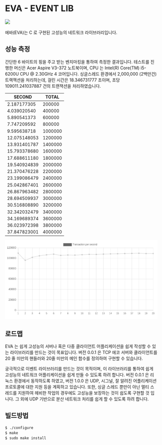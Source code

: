 # EVA - EVENT LIB

<img src="https://img.shields.io/badge/C-A8B9CC?style=flat-square&logo=C&logoColor=white" />

<!-- <script src="https://cdn.jsdelivr.net/npm/chart.js@2.9.4/dist/Chart.min.js"></script> -->

에바(EVA)는 C 로 구현된 고성능의 네트워크 라이브러리입니다. 

## 성능 측정

간단한 6 바이트의 핑을 주고 받는 벤치마킹을 통하여 측정한 결과입니다. 테스트를 진행한 머신은 Acer Aspire V3-372 노트북이며,
CPU 는 Intel(R) Core(TM) i5-6200U CPU @ 2.30GHz 4 코어입니다. 싱글스레드 환경에서 2,000,000 (2백만건) 트랙잭션을 처리하는데, 걸린 시간은 18.346731777 초이며, 초당 109011.241037887 건의 트랜잭션을 처리하였습니다.

| SECOND       | TOTAL   |
| ------------ | ------- |
|  2.187177305 |  200000 |
|  4.039020540 |  400000 |
|  5.890541373 |  600000 |
|  7.747209592 |  800000 |
|  9.595638718 | 1000000 |
| 12.075148053 | 1200000 |
| 13.931401787 | 1400000 |
| 15.793378680 | 1600000 |
| 17.688611180 | 1800000 |
| 19.540924839 | 2000000 |
| 21.370476228 | 2200000 |
| 23.199086479 | 2400000 |
| 25.042867401 | 2600000 |
| 26.867963482 | 2800000 |
| 28.694509937 | 3000000 |
| 30.516808890 | 3200000 |
| 32.342032479 | 3400000 |
| 34.169689374 | 3600000 |
| 36.023972398 | 3800000 |
| 37.847823001 | 4000000 |

![2021/03/31 BENCHMARK RESULT](docs/img/2021-03-31-benchmark-result.png)

<!-- 
<canvas id="performance-chart"></canvas>

<script>
const data = [
    [ 1.231072571 , 100000 ],
    [ 2.797254843 , 200000 ],
    [ 4.043301667 , 300000 ],
    [ 5.141582957 , 400000 ],
    [ 6.300077801 , 500000 ],
    [ 7.574792263 , 600000 ],
    [ 9.496020241 , 700000 ],
    [ 10.520750648 , 800000 ],
    [ 12.018467291 , 900000 ],
    [ 13.136485551 , 1000000 ],
    [ 14.136675818 , 1100000 ],
    [ 15.347321352 , 1200000 ],
    [ 16.595616134 , 1300000 ],
    [ 17.716966548 , 1400000 ],
    [ 18.971059578 , 1500000 ],
    [ 20.075557406 , 1600000 ],
    [ 21.533724023 , 1700000 ],
    [ 22.626812741 , 1800000 ],
    [ 24.406318757 , 1900000 ],
    [ 25.430707710 , 2000000 ]
];

// const data = [
//     [ 2.187177305,  200000],
//     [ 4.039020540,  400000],
//     [ 5.890541373,  600000],
//     [ 7.747209592,  800000],
//     [ 9.595638718, 1000000],
//     [12.075148053, 1200000],
//     [13.931401787, 1400000],
//     [15.793378680, 1600000],
//     [17.688611180, 1800000],
//     [19.540924839, 2000000],
//     [21.370476228, 2200000],
//     [23.199086479, 2400000],
//     [25.042867401, 2600000],
//     [26.867963482, 2800000],
//     [28.694509937, 3000000],
//     [30.516808890, 3200000],
//     [32.342032479, 3400000],
//     [34.169689374, 3600000],
//     [36.023972398, 3800000],
//     [37.847823001, 4000000]
// ];

const transaction = data.map(o => o[1] / o[0]);
const label = data.map((o, index) => index + 1);

const chart = new Chart(document.getElementById("performance-chart"), {
    type: "line",
    data: {
        labels: label,
        datasets: [
            {
                label: "Transaction per second",
                data: transaction,
                fill: false,
                borderColor: "rbg(75, 192, 192)",
                lineTension: 0.1
            }
        ],
    },
    options: {
        scales: {
            yAxes: [{
                ticks: {
                    min: 0,
                    max: 120000,
                    fontSize: 14,
                }
            }]
        }
    }
})

</script> -->


## 로드맵

EVA 는 쉽게 고성능의 서버나 혹은 다중 클라이언트 어플리케이션을 쉽게 작성할 수 있는 라이브러리를 만드는 것이 목표입니다.
버전 0.0.1 은 TCP 에코 서버와 클라이언트를 20 줄 미만의 핸들러와 20줄 미만의 메인 함수를 정의하여 구현할 수 있습니다.

궁극적으로 이벤트 라이브러리를 만드는 것이 목적이며, 이 라이브러리를 통하여 쉽게 고성능의 네트워크 어플리케이션을 쉽게 만들 수 있도록 하려 합니다. 버전 0.0.1 은 리눅스 환경에서 동작하도록 하였고, 버전 1.0.0 은 UDP, 시그널, 잘 알려진 어플리케이션 프로토콜에 대한 지원 등을 계획하고 있습니다. 또한, 싱글 스레드 뿐만이 아닌 멀티 스레드를 지원하여 헤비한 작업의 경우에도 고성능을 보장하는 것이 쉽도록 구현할 것 입니다. 그 외에 UDP 기반으로 분산 네트워크 처리를 쉽게 할 수 있도록 하려 합니다.

## 빌드방법

```sh
$ ./configure
$ make
$ sudo make install
```
